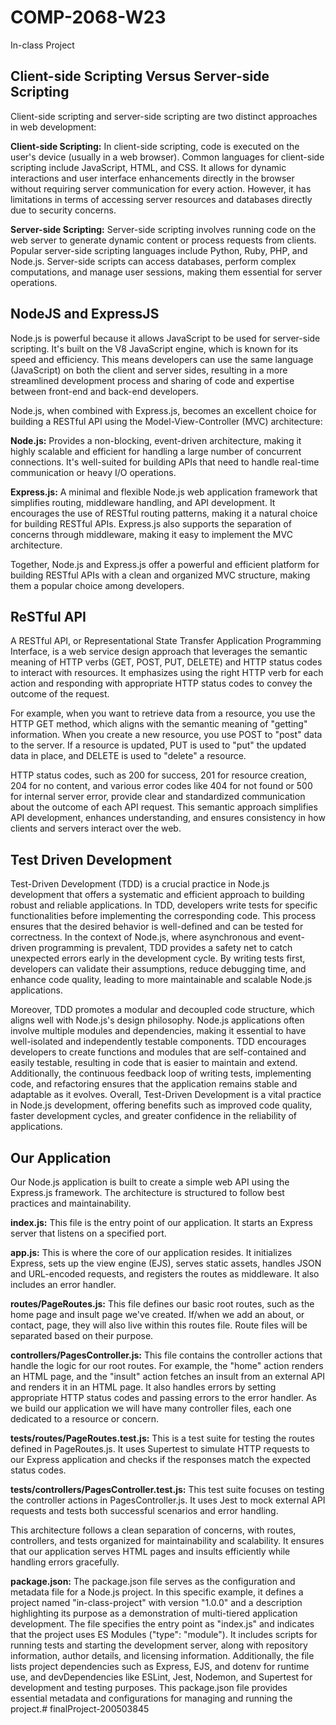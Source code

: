# COMP-2068-W23
In-class Project

## Client-side Scripting Versus Server-side Scripting
Client-side scripting and server-side scripting are two distinct approaches in web development:

**Client-side Scripting:** In client-side scripting, code is executed on the user's device (usually in a web browser). Common languages for client-side scripting include JavaScript, HTML, and CSS. It allows for dynamic interactions and user interface enhancements directly in the browser without requiring server communication for every action. However, it has limitations in terms of accessing server resources and databases directly due to security concerns.

**Server-side Scripting:** Server-side scripting involves running code on the web server to generate dynamic content or process requests from clients. Popular server-side scripting languages include Python, Ruby, PHP, and Node.js. Server-side scripts can access databases, perform complex computations, and manage user sessions, making them essential for server operations.

## NodeJS and ExpressJS
Node.js is powerful because it allows JavaScript to be used for server-side scripting. It's built on the V8 JavaScript engine, which is known for its speed and efficiency. This means developers can use the same language (JavaScript) on both the client and server sides, resulting in a more streamlined development process and sharing of code and expertise between front-end and back-end developers.

Node.js, when combined with Express.js, becomes an excellent choice for building a RESTful API using the Model-View-Controller (MVC) architecture:

**Node.js:** Provides a non-blocking, event-driven architecture, making it highly scalable and efficient for handling a large number of concurrent connections. It's well-suited for building APIs that need to handle real-time communication or heavy I/O operations.

**Express.js:** A minimal and flexible Node.js web application framework that simplifies routing, middleware handling, and API development. It encourages the use of RESTful routing patterns, making it a natural choice for building RESTful APIs. Express.js also supports the separation of concerns through middleware, making it easy to implement the MVC architecture.

Together, Node.js and Express.js offer a powerful and efficient platform for building RESTful APIs with a clean and organized MVC structure, making them a popular choice among developers.

## ReSTful API
A RESTful API, or Representational State Transfer Application Programming Interface, is a web service design approach that leverages the semantic meaning of HTTP verbs (GET, POST, PUT, DELETE) and HTTP status codes to interact with resources. It emphasizes using the right HTTP verb for each action and responding with appropriate HTTP status codes to convey the outcome of the request.

For example, when you want to retrieve data from a resource, you use the HTTP GET method, which aligns with the semantic meaning of "getting" information. When you create a new resource, you use POST to "post" data to the server. If a resource is updated, PUT is used to "put" the updated data in place, and DELETE is used to "delete" a resource.

HTTP status codes, such as 200 for success, 201 for resource creation, 204 for no content, and various error codes like 404 for not found or 500 for internal server error, provide clear and standardized communication about the outcome of each API request. This semantic approach simplifies API development, enhances understanding, and ensures consistency in how clients and servers interact over the web.

## Test Driven Development
Test-Driven Development (TDD) is a crucial practice in Node.js development that offers a systematic and efficient approach to building robust and reliable applications. In TDD, developers write tests for specific functionalities before implementing the corresponding code. This process ensures that the desired behavior is well-defined and can be tested for correctness. In the context of Node.js, where asynchronous and event-driven programming is prevalent, TDD provides a safety net to catch unexpected errors early in the development cycle. By writing tests first, developers can validate their assumptions, reduce debugging time, and enhance code quality, leading to more maintainable and scalable Node.js applications.

Moreover, TDD promotes a modular and decoupled code structure, which aligns well with Node.js's design philosophy. Node.js applications often involve multiple modules and dependencies, making it essential to have well-isolated and independently testable components. TDD encourages developers to create functions and modules that are self-contained and easily testable, resulting in code that is easier to maintain and extend. Additionally, the continuous feedback loop of writing tests, implementing code, and refactoring ensures that the application remains stable and adaptable as it evolves. Overall, Test-Driven Development is a vital practice in Node.js development, offering benefits such as improved code quality, faster development cycles, and greater confidence in the reliability of applications.

## Our Application
Our Node.js application is built to create a simple web API using the Express.js framework. The architecture is structured to follow best practices and maintainability.

**index.js:** This file is the entry point of our application. It starts an Express server that listens on a specified port.

**app.js:** This is where the core of our application resides. It initializes Express, sets up the view engine (EJS), serves static assets, handles JSON and URL-encoded requests, and registers the routes as middleware. It also includes an error handler.

**routes/PageRoutes.js:** This file defines our basic root routes, such as the home page and insult page we've created. If/when we add an about, or contact, page, they will also live within this routes file. Route files will be separated based on their purpose.

**controllers/PagesController.js:** This file contains the controller actions that handle the logic for our root routes. For example, the "home" action renders an HTML page, and the "insult" action fetches an insult from an external API and renders it in an HTML page. It also handles errors by setting appropriate HTTP status codes and passing errors to the error handler. As we build our application we will have many controller files, each one dedicated to a resource or concern.

**tests/routes/PageRoutes.test.js:** This is a test suite for testing the routes defined in PageRoutes.js. It uses Supertest to simulate HTTP requests to our Express application and checks if the responses match the expected status codes.

**tests/controllers/PagesController.test.js:** This test suite focuses on testing the controller actions in PagesController.js. It uses Jest to mock external API requests and tests both successful scenarios and error handling.

This architecture follows a clean separation of concerns, with routes, controllers, and tests organized for maintainability and scalability. It ensures that our application serves HTML pages and insults efficiently while handling errors gracefully.

**package.json:** The package.json file serves as the configuration and metadata file for a Node.js project. In this specific example, it defines a project named "in-class-project" with version "1.0.0" and a description highlighting its purpose as a demonstration of multi-tiered application development. The file specifies the entry point as "index.js" and indicates that the project uses ES Modules ("type": "module"). It includes scripts for running tests and starting the development server, along with repository information, author details, and licensing information. Additionally, the file lists project dependencies such as Express, EJS, and dotenv for runtime use, and devDependencies like ESLint, Jest, Nodemon, and Supertest for development and testing purposes. This package.json file provides essential metadata and configurations for managing and running the project.# finalProject-200503845
